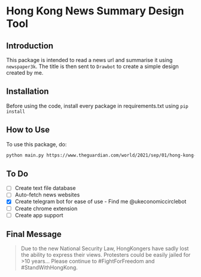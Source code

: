 # Hong Kong News Summary Design Tool

## Introduction
This package is intended to read a news url and summarise it using `newspaper3k`. The title is then sent to `Drawbot` to create a simple design created by me.

## Installation
Before using the code, install every package in requirements.txt using `pip install`

## How to Use
To use this package, do:

```bash
python main.py https://www.theguardian.com/world/2021/sep/01/hong-kong-democracy-activists-jailed-for-assembly-in-2019-protests
```

## To Do
- [ ] Create text file database
- [ ] Auto-fetch news websites
- [x] Create telegram bot for ease of use - Find me @ukeconomiccirclebot
- [ ] Create chrome extension
- [ ] Create app support

## Final Message
> Due to the new National Security Law, HongKongers have sadly lost the ability to express their views. Protesters could be easily jailed for >10 years... Please continue to #FightForFreedom and #StandWithHongKong.
